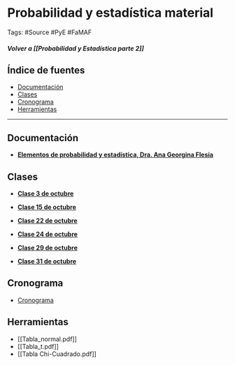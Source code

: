 # Probabilidad y estadística material

Tags: #Source #PyE #FaMAF 
##### Volver a [[Probabilidad y Estadística parte 2]]

## Índice de fuentes

- [Documentación](#Documentación)
- [Clases](##Clases)
- [Cronograma](##Cronograma)
- [Herramientas](##Herramientas)


---

## Documentación

-  **[Elementos de probabilidad y estadística, Dra. Ana Georgina Flesia](https://drive.google.com/file/d/1ZMPwoVDfv7SJ0dD2XcUO_xpeyN2ooXHT/view)**

## Clases 

-  **[Clase 3 de octubre](https://docs.google.com/presentation/d/1L3KN8-Ey8zvhiVCgiMA5x_f0trYGl2WJJTkkyuys_2k/edit#slide=id.p)**

-  **[Clase 15 de octubre](https://docs.google.com/presentation/d/1dYOHOgDO-ZGa20zGizzSKM-kB-TjKKjtiJHDXEMQJrI/edit#slide=id.p)**

-  **[Clase 22 de octubre](https://docs.google.com/presentation/d/1ED6irOhYSqqG-nTbcjejrGGNtbv5j1DAgN8XRPC_eLg/edit#slide=id.p)**
 
-  **[Clase 24 de octubre](https://docs.google.com/presentation/d/1bB3HhPVw4PReGOBO8j-1dI3VHk_5HqW73gJeXsQsONQ/edit#slide=id.p)**
 
-  **[Clase 29 de octubre](https://docs.google.com/presentation/d/1IdupfJEourEC6a5cWJM0C8ZHGqmasP1TswlAezEzg5A/edit#slide=id.p)**
 
-  **[Clase 31 de octubre](https://docs.google.com/presentation/d/1HT9tBvHyTWwSFhGCMDg82v2u3mMG0EnWbKMU9-tPXCM/edit#slide=id.p)**

## Cronograma

-  [Cronograma](https://docs.google.com/document/d/1j65bz3ai-FK4LxX7xpiIAjVU0zfqKKxw/edit)

## Herramientas

-  [[Tabla_normal.pdf]]
-  [[Tabla_t.pdf]]
-  [[Tabla Chi-Cuadrado.pdf]]